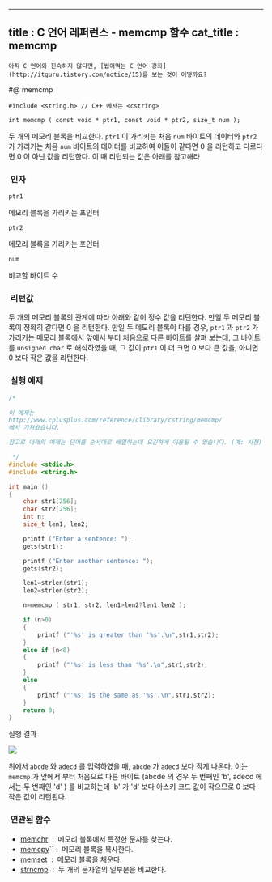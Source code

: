 ----------------
title : C 언어 레퍼런스 - memcmp 함수
cat_title :  memcmp
--------------



```warning
아직 C 언어와 친숙하지 않다면, [씹어먹는 C 언어 강좌](http://itguru.tistory.com/notice/15)를 보는 것이 어떻까요?

```

#@ memcmp

```info
#include <string.h> // C++ 에서는 <cstring>

int memcmp ( const void * ptr1, const void * ptr2, size_t num );
```


두 개의 메모리 블록을 비교한다.
`ptr1` 이 가리키는 처음 `num` 바이트의 데이터와 `ptr2` 가 가리키는 처음 `num` 바이트의 데이터를 비교하여 이들이 같다면 0 을 리턴하고 다르다면 0 이 아닌 값을 리턴한다. 이 때 리턴되는 값은 아래를 참고해라



###  인자

`ptr1`

메모리 블록을 가리키는 포인터

`ptr2`

메모리 블록을 가리키는 포인터

`num`

비교할 바이트 수



###  리턴값




두 개의 메모리 블록의 관계에 따라 아래와 같이 정수 값을 리턴한다.
만일 두 메모리 블록이 정확히 같다면 0 을 리턴한다.
만일 두 메모리 블록이 다를 경우, `ptr1` 과 `ptr2` 가 가리키는 메모리 블록에서 앞에서 부터 처음으로 다른 바이트를 살펴 보는데, 그 바이트를 `unsigned char` 로 해석하였을 때, 그 값이 `ptr1` 이 더 크면 0 보다 큰 값을, 아니면 0 보다 작은 값을 리턴한다.



###  실행 예제




```cpp
/*

이 예제는
http://www.cplusplus.com/reference/clibrary/cstring/memcmp/
에서 가져왔습니다.

참고로 아래의 예제는 단어를 순서대로 배열하는데 요긴하게 이용될 수 있습니다. (예: 사전)

 */
#include <stdio.h>
#include <string.h>

int main ()
{
    char str1[256];
    char str2[256];
    int n;
    size_t len1, len2;

    printf ("Enter a sentence: ");
    gets(str1);

    printf ("Enter another sentence: ");
    gets(str2);

    len1=strlen(str1);
    len2=strlen(str2);

    n=memcmp ( str1, str2, len1>len2?len1:len2 );

    if (n>0)
    {
        printf ("'%s' is greater than '%s'.\n",str1,str2);
    }
    else if (n<0)
    {
        printf ("'%s' is less than '%s'.\n",str1,str2);
    }
    else
    {
        printf ("'%s' is the same as '%s'.\n",str1,str2);
    }
    return 0;
}
```


실행 결과


![](http://img1.daumcdn.net/thumb/R1920x0/?fname=http%3A%2F%2Fcfile4.uf.tistory.com%2Fimage%2F161811194C24B767A228D0)


위에서 `abcde` 와 `adecd` 를 입력하였을 때, `abcde` 가 `adecd` 보다 작게 나온다. 이는 `memcmp` 가 앞에서 부터 처음으로 다른 바이트 (abcde 의 경우 두 번째인 'b', adecd 에서는 두 번째인 'd' ) 를 비교하는데 'b' 가 'd' 보다 아스키 코드 값이 작으므로 0 보다 작은 값이 리턴된다.



###  연관된 함수

* [memchr](http://itguru.tistory.com/92)  :  메모리 블록에서 특정한 문자를 찾는다.
*  [memcpy](http://itguru.tistory.com/77)`` :  메모리 블록을 복사한다.
*  [memset](http://itguru.tistory.com/104)  :  메모리 블록을 채운다.
*  [strncmp](http://itguru.tistory.com/90)  :  두 개의 문자열의 일부분을 비교한다.
